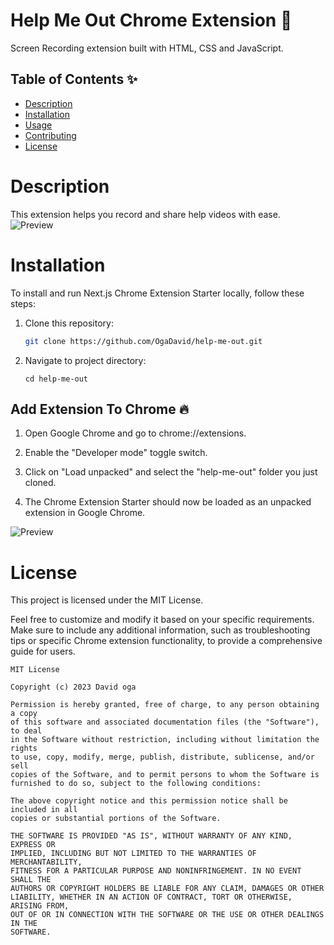 # Help Me Out Chrome Extension 🚀

Screen Recording extension built with HTML, CSS and JavaScript.

## Table of Contents ✨

- [Description](#description)
- [Installation](#installation)
- [Usage](#usage)
- [Contributing](#contributing)
- [License](#license)

# Description

This extension helps you record and share help videos with ease.
![Preview](Screen1.png)

# Installation

To install and run Next.js Chrome Extension Starter locally, follow these steps:

1. Clone this repository:

   ```bash
   git clone https://github.com/OgaDavid/help-me-out.git
   ```

2. Navigate to project directory:

   ```
   cd help-me-out
   ```


## Add Extension To Chrome 🔥

1. Open Google Chrome and go to chrome://extensions.

2. Enable the "Developer mode" toggle switch.

3. Click on "Load unpacked" and select the "help-me-out" folder you just cloned.

4. The Chrome Extension Starter should now be loaded as an unpacked extension in Google Chrome.

![Preview](screen2.png)


# License

This project is licensed under the MIT License.

Feel free to customize and modify it based on your specific requirements.
Make sure to include any additional information, such as troubleshooting tips or specific
Chrome extension functionality, to provide a comprehensive guide for users.

```
MIT License

Copyright (c) 2023 David oga

Permission is hereby granted, free of charge, to any person obtaining a copy
of this software and associated documentation files (the "Software"), to deal
in the Software without restriction, including without limitation the rights
to use, copy, modify, merge, publish, distribute, sublicense, and/or sell
copies of the Software, and to permit persons to whom the Software is
furnished to do so, subject to the following conditions:

The above copyright notice and this permission notice shall be included in all
copies or substantial portions of the Software.

THE SOFTWARE IS PROVIDED "AS IS", WITHOUT WARRANTY OF ANY KIND, EXPRESS OR
IMPLIED, INCLUDING BUT NOT LIMITED TO THE WARRANTIES OF MERCHANTABILITY,
FITNESS FOR A PARTICULAR PURPOSE AND NONINFRINGEMENT. IN NO EVENT SHALL THE
AUTHORS OR COPYRIGHT HOLDERS BE LIABLE FOR ANY CLAIM, DAMAGES OR OTHER
LIABILITY, WHETHER IN AN ACTION OF CONTRACT, TORT OR OTHERWISE, ARISING FROM,
OUT OF OR IN CONNECTION WITH THE SOFTWARE OR THE USE OR OTHER DEALINGS IN THE
SOFTWARE.

```